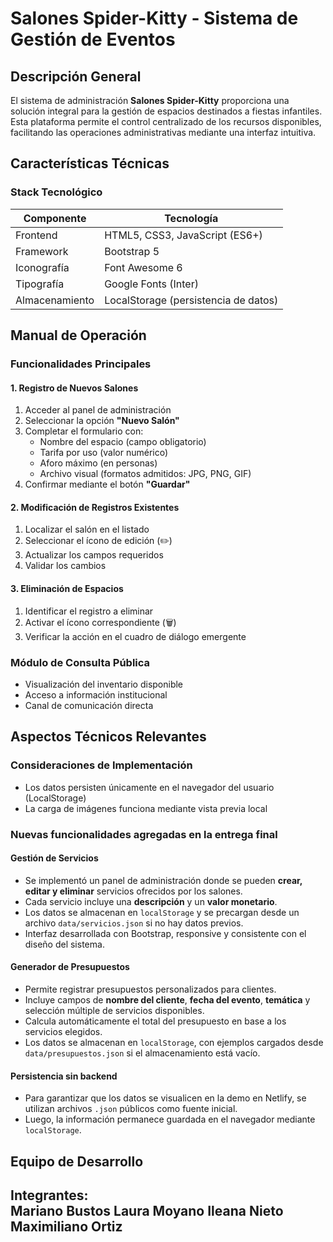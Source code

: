 # Salones Spider-Kitty - Sistema de Gestión de Eventos

## Descripción General
El sistema de administración **Salones Spider-Kitty** proporciona una solución integral para la gestión de espacios destinados a fiestas infantiles. Esta plataforma permite el control centralizado de los recursos disponibles, facilitando las operaciones administrativas mediante una interfaz intuitiva.

## Características Técnicas

### Stack Tecnológico
| Componente       | Tecnología                |
|------------------|---------------------------|
| Frontend         | HTML5, CSS3, JavaScript (ES6+) |
| Framework        | Bootstrap 5               |
| Iconografía      | Font Awesome 6            |
| Tipografía       | Google Fonts (Inter)      |
| Almacenamiento   | LocalStorage (persistencia de datos) |

## Manual de Operación

### Funcionalidades Principales

#### 1. Registro de Nuevos Salones
1. Acceder al panel de administración
2. Seleccionar la opción **"Nuevo Salón"**
3. Completar el formulario con:
   - Nombre del espacio (campo obligatorio)
   - Tarifa por uso (valor numérico)
   - Aforo máximo (en personas)
   - Archivo visual (formatos admitidos: JPG, PNG, GIF)
4. Confirmar mediante el botón **"Guardar"**

#### 2. Modificación de Registros Existentes
1. Localizar el salón en el listado
2. Seleccionar el ícono de edición (✏️)
3. Actualizar los campos requeridos
4. Validar los cambios

#### 3. Eliminación de Espacios
1. Identificar el registro a eliminar
2. Activar el ícono correspondiente (🗑️)
3. Verificar la acción en el cuadro de diálogo emergente

### Módulo de Consulta Pública
- Visualización del inventario disponible
- Acceso a información institucional
- Canal de comunicación directa

## Aspectos Técnicos Relevantes

### Consideraciones de Implementación
- Los datos persisten únicamente en el navegador del usuario (LocalStorage)
- La carga de imágenes funciona mediante vista previa local


### Nuevas funcionalidades agregadas en la entrega final

#### Gestión de Servicios
- Se implementó un panel de administración donde se pueden **crear, editar y eliminar** servicios ofrecidos por los salones.
- Cada servicio incluye una **descripción** y un **valor monetario**.
- Los datos se almacenan en `localStorage` y se precargan desde un archivo `data/servicios.json` si no hay datos previos.
- Interfaz desarrollada con Bootstrap, responsive y consistente con el diseño del sistema.

#### Generador de Presupuestos
- Permite registrar presupuestos personalizados para clientes.
- Incluye campos de **nombre del cliente**, **fecha del evento**, **temática** y selección múltiple de servicios disponibles.
- Calcula automáticamente el total del presupuesto en base a los servicios elegidos.
- Los datos se almacenan en `localStorage`, con ejemplos cargados desde `data/presupuestos.json` si el almacenamiento está vacío.

#### Persistencia sin backend
- Para garantizar que los datos se visualicen en la demo en Netlify, se utilizan archivos `.json` públicos como fuente inicial.
- Luego, la información permanece guardada en el navegador mediante `localStorage`.

## Equipo de Desarrollo

**Integrantes:**  
Mariano Bustos
Laura Moyano
Ileana Nieto
Maximiliano Ortiz
---